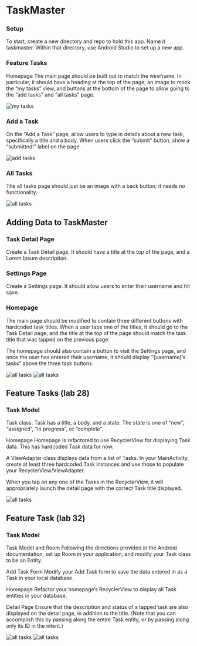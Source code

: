 # TaskMaster

### Setup
To start, create a new directory and repo to hold this app. Name it taskmaster.
Within that directory, use Android Studio to set up a new app.


### Feature Tasks
Homepage
The main page should be built out to match the wireframe. In particular, it should have a heading
at the top of the page, an image to mock the “my tasks” view, and buttons at the bottom of the page
to allow going to the “add tasks” and “all tasks” page.


![my tasks](./assets/my-tasks.png)



### Add a Task
On the “Add a Task” page, allow users to type in details about a new task, specifically a title and
a body. When users click the “submit” button, show a “submitted!” label on the page.


![add tasks](./assets/add-task.png)



### All Tasks
The all tasks page should just be an image with a back button; it needs no functionality.

![all tasks](./assets/all-tasks.png)








## Adding Data to TaskMaster


### Task Detail Page
Create a Task Detail page. It should have a title at the top of the page, and a Lorem Ipsum
description.

### Settings Page
Create a Settings page. It should allow users to enter their username and hit save.

### Homepage
The main page should be modified to contain three different buttons with hardcoded task titles.
When a user taps one of the titles, it should go to the Task Detail page, and the title at the
top of the page should match the task title that was tapped on the previous page.

The homepage should also contain a button to visit the Settings page, and once the user has entered
their username, it should display “{username}’s tasks” above the three task buttons.

![all tasks](./assets/homescreen.png)
![all tasks](./assets/task-detail.png)







## Feature Tasks (lab 28)

### Task Model
Task class. Task has a title, a body, and a state. The state is one of “new”, “assigned”,
“in progress”, or “complete”.

Homepage
Homepage is refactored to use RecyclerView for displaying Task data. This has hardcoded
Task data for now.

A ViewAdapter class displays data from a list of Tasks.
In your MainActivity, create at least three hardcoded Task instances and use those to populate
your RecyclerView/ViewAdapter.

When you tap on any one of the Tasks in the RecyclerView, it will appropriately
launch the detail page with the correct Task title displayed.


![all tasks](./assets/homepageNew.png)


## Feature Task (lab 32)

### Task Model
Task Model and Room
Following the directions provided in the Android documentation, set up Room in your application,
and modify your Task class to be an Entity.

Add Task Form
Modify your Add Task form to save the data entered in as a Task in your local database.

Homepage
Refactor your homepage’s RecyclerView to display all Task entities in your database.

Detail Page
Ensure that the description and status of a tapped task are also displayed on the detail page, in
addition to the title. (Note that you can accomplish this by passing along the entire Task entity,
or by passing along only its ID in the intent.)

![all tasks](./assets/homescreen2.png)
![all tasks](./assets/task-detail2.png)